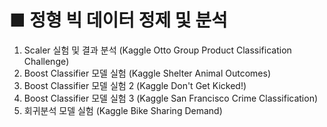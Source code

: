 # ■ 정형 빅 데이터 정제 및 분석

1. Scaler 실험 및 결과 분석 (Kaggle Otto Group Product Classification Challenge) 
2. Boost Classifier 모델 실험 (Kaggle Shelter Animal Outcomes) 
3. Boost Classifier 모델 실험 2 (Kaggle Don't Get Kicked!)
4. Boost Classifier 모델 실험 3 (Kaggle San Francisco Crime Classification) 
5. 회귀분석 모델 실험 (Kaggle Bike Sharing Demand)
